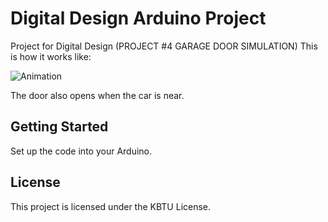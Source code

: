 # Digital Design Arduino Project

Project for Digital Design (PROJECT #4 GARAGE DOOR SIMULATION)
This is how it works like:

![Animation](https://github.com/Arkaim/ArduinoProjects/anim.gif)

The door also opens when the car is near.

## Getting Started

Set up the code into your Arduino.

## License

This project is licensed under the KBTU License.
